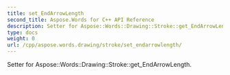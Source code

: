 ```yaml
---
title: set_EndArrowLength
second_title: Aspose.Words for C++ API Reference
description: Setter for Aspose::Words::Drawing::Stroke::get_EndArrowLength. 
type: docs
weight: 0
url: /cpp/aspose.words.drawing/stroke/set_endarrowlength/
---
```


Setter for Aspose::Words::Drawing::Stroke::get_EndArrowLength. 

